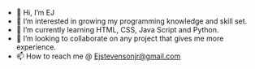 - 👋 Hi, I’m EJ
- 👀 I’m interested in growing my programming knowledge and skill set. 
- 🌱 I’m currently learning HTML, CSS, Java Script and Python.
- 💞️ I’m looking to collaborate on any project that gives me more experience.
- 📫 How to reach me @ Ejstevensonjr@gmail.com

<!---
Ejstevensonjr/Ejstevensonjr is a ✨ special ✨ repository because its `README.md` (this file) appears on your GitHub profile.
You can click the Preview link to take a look at your changes.
--->

